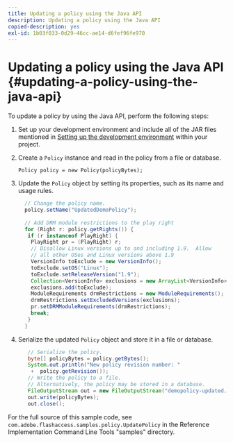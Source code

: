 ```yaml
---
title: Updating a policy using the Java API
description: Updating a policy using the Java API
copied-description: yes
exl-id: 1b03f033-0d29-46cc-ae14-d6fef96fe970
---
```

# Updating a policy using the Java API {#updating-a-policy-using-the-java-api}

To update a policy by using the Java API, perform the following steps:

1. Set up your development environment and include all of the JAR files mentioned in [Setting up the development environment](../../aaxs-protecting-content/content-setting-up-the-sdk/content-setting-up-the-dev-env.md) within your project. 
1. Create a `Policy` instance and read in the policy from a file or database. 

   ```
   Policy policy = new Policy(policyBytes);
   ```

1. Update the `Policy` object by setting its properties, such as its name and usage rules. 

   ```java
     // Change the policy name.  
     policy.setName("UpdatedDemoPolicy");  
       
     // Add DRM module restrictions to the play right  
     for (Right r: policy.getRights()) {  
      if (r instanceof PlayRight) {  
       PlayRight pr = (PlayRight) r;  
       // Disallow Linux versions up to and including 1.9.  Allow  
       // all other OSes and Linux versions above 1.9  
       VersionInfo toExclude = new VersionInfo();  
       toExclude.setOS("Linux");  
       toExclude.setReleaseVersion("1.9");  
       Collection<VersionInfo> exclusions = new ArrayList<VersionInfo>();  
       exclusions.add(toExclude);  
       ModuleRequirements drmRestrictions = new ModuleRequirements();  
       drmRestrictions.setExcludedVersions(exclusions);  
       pr.setDRMModuleRequirements(drmRestrictions);  
       break;  
      }  
     }
   ```

1. Serialize the updated `Policy` object and store it in a file or database. 

   ```java
      // Serialize the policy.  
      byte[] policyBytes = policy.getBytes();  
      System.out.println("New policy revision number: "  
       +  policy.getRevision());      
      // Write the policy to a file.   
      // Alternatively, the policy may be stored in a database.  
      FileOutputStream out = new FileOutputStream("demopolicy-updated.pol");  
      out.write(policyBytes);  
      out.close(); 
   ```

For the full source of this sample code, see `com.adobe.flashaccess.samples.policy.UpdatePolicy` in the Reference Implementation Command Line Tools "samples" directory.
